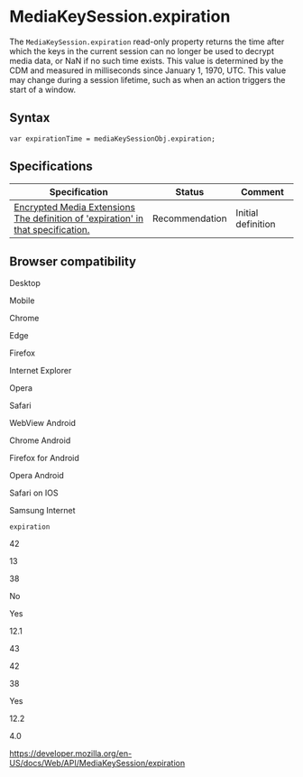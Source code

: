 # MediaKeySession.expiration

The `MediaKeySession.expiration` read-only property returns the time after which the keys in the current session can no longer be used to decrypt media data, or NaN if no such time exists. This value is determined by the CDM and measured in milliseconds since January 1, 1970, UTC. This value may change during a session lifetime, such as when an action triggers the start of a window.

## Syntax

    var expirationTime = mediaKeySessionObj.expiration;

## Specifications

<table><thead><tr class="header"><th>Specification</th><th>Status</th><th>Comment</th></tr></thead><tbody><tr class="odd"><td><a href="https://w3c.github.io/encrypted-media/#dom-mediakeysession-expiration">Encrypted Media Extensions<br />
<span class="small">The definition of 'expiration' in that specification.</span></a></td><td><span class="spec-rec">Recommendation</span></td><td>Initial definition</td></tr></tbody></table>

## Browser compatibility

Desktop

Mobile

Chrome

Edge

Firefox

Internet Explorer

Opera

Safari

WebView Android

Chrome Android

Firefox for Android

Opera Android

Safari on IOS

Samsung Internet

`expiration`

42

13

38

No

Yes

12.1

43

42

38

Yes

12.2

4.0

<a href="https://developer.mozilla.org/en-US/docs/Web/API/MediaKeySession/expiration" class="_attribution-link">https://developer.mozilla.org/en-US/docs/Web/API/MediaKeySession/expiration</a>
